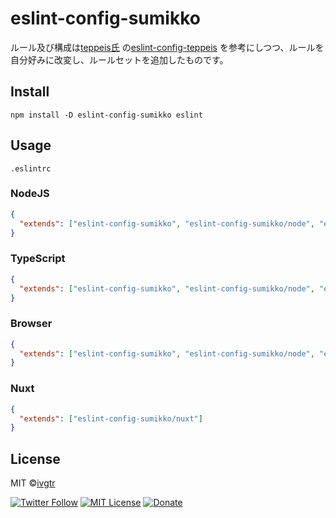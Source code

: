 # eslint-config-sumikko
ルール及び構成は[teppeis氏](https://github.com/teppeis) の[eslint-config-teppeis](https://github.com/ivgtr/eslint-config-sumikko) を参考にしつつ、ルールを自分好みに改変し、ルールセットを追加したものです。

## Install

```
npm install -D eslint-config-sumikko eslint
```

## Usage

`.eslintrc`
### NodeJS

```json
{
  "extends": ["eslint-config-sumikko", "eslint-config-sumikko/node", "eslint-config-sumikko/prettier"]
}
```

### TypeScript

```json
{
  "extends": ["eslint-config-sumikko", "eslint-config-sumikko/node", "eslint-config-sumikko/ts", "eslint-config-sumikko/prettier"]
}
```

### Browser

```json
{
  "extends": ["eslint-config-sumikko", "eslint-config-sumikko/node", "eslint-config-sumikko/ts", "eslint-config-sumikko/browser", "eslint-config-sumikko/prettier"]
}
```

### Nuxt

```json
{
  "extends": ["eslint-config-sumikko/nuxt"]
}
```

## License
MIT ©[ivgtr](https://github.com/ivgtr)

[![Twitter Follow](https://img.shields.io/twitter/follow/mawaru_hana?style=social)](https://twitter.com/mawaru_hana) [![MIT License](http://img.shields.io/badge/license-MIT-blue.svg?style=flat)](LICENSE) [![Donate](https://img.shields.io/badge/%EF%BC%84-support-green.svg?style=flat-square)](https://www.buymeacoffee.com/ivgtr)  